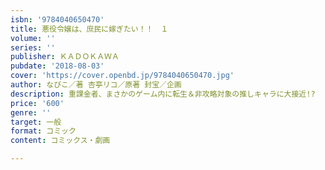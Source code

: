 ```yaml
---
isbn: '9784040650470'
title: 悪役令嬢は、庶民に嫁ぎたい！！　１
volume: ''
series: ''
publisher: ＫＡＤＯＫＡＷＡ
pubdate: '2018-08-03'
cover: 'https://cover.openbd.jp/9784040650470.jpg'
author: なびこ／著 杏亭リコ／原著 封宝／企画
description: 重課金者、まさかのゲーム内に転生＆非攻略対象の推しキャラに大接近!?
price: '600'
genre: ''
target: 一般
format: コミック
content: コミックス・劇画

---
```

